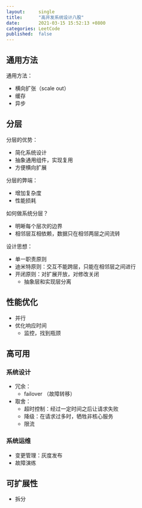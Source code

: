 ```yaml
---
layout:     single
title:      "高并发系统设计八股"
date:       2021-03-15 15:52:13 +0800
categories: LeetCode
published:  false
---
```


## 通用方法

通用方法：
- 横向扩张（scale out）
- 缓存
- 异步

## 分层

分层的优势：
- 简化系统设计
- 抽象通用组件，实现复用
- 方便横向扩展

分层的弊端：
- 增加复杂度
- 性能损耗

如何做系统分层？
- 明晰每个层次的边界
- 相邻层互相依赖，数据只在相邻两层之间流转

设计思想：
- 单一职责原则
- 迪米特原则：交互不能跨层，只能在相邻层之间进行
- 开闭原则：对扩展开放，对修改关闭
    - 抽象层和实现层分离

## 性能优化

- 并行
- 优化响应时间
    - 监控，找到瓶颈

## 高可用

### 系统设计

- 冗余：
    - failover （故障转移）
- 取舍：
    - 超时控制：经过一定时间之后让请求失败
    - 降级：在请求过多时，牺牲非核心服务
    - 限流

### 系统运维

- 变更管理：灰度发布
- 故障演练

## 可扩展性

- 拆分
